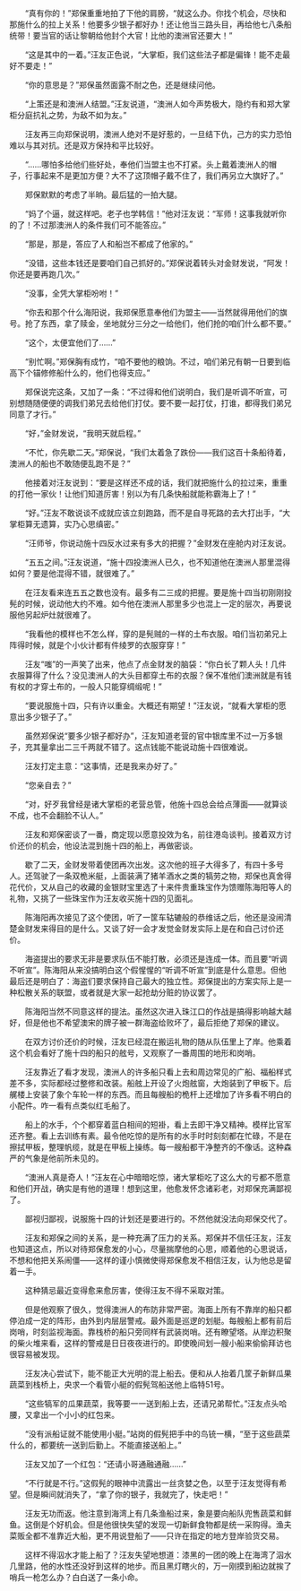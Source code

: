 　　“真有你的！”郑保重重地拍了下他的肩膀，“就这么办。你找个机会，尽快和那施什么的拉上关系！他要多少银子都好办！还让他当三路头目，再给他七八条船统带！要当官的话让黎朝给他封个大官！比他的澳洲官还要大！”

　　“这是其中的一着。”汪友正色说，“大掌柜，我们这些法子都是偏锋！能不走最好不要走！”

　　“你的意思是？”郑保虽然面露不耐之色，还是继续问他。

　　“上策还是和澳洲人结盟。”汪友说道，“澳洲人如今声势极大，隐约有和郑大掌柜分庭抗礼之势，为敌不如为友。”

　　汪友再三向郑保说明，澳洲人绝对不是好惹的，一旦结下仇，己方的实力恐怕难以与其对抗。还是双方保持和平比较好。

　　“……哪怕多给他们些好处，奉他们当盟主也不打紧。头上戴着澳洲人的帽子，行事起来不是更加方便？大不了这顶帽子戴不住了，我们再另立大旗好了。”

　　郑保默默的考虑了半晌。最后猛的一拍大腿。

　　“妈了个逼，就这样吧。老子也学韩信！”他对汪友说：“军师！这事我就听你的了！不过那澳洲人的条件我们可不能答应。”

　　“那是，那是，答应了人和船岂不都成了他家的。”

　　“没错，这些本钱还是要咱们自己抓好的。”郑保说着转头对金财发说，“阿发！你还是要再跑几次。”

　　“没事，全凭大掌柜吩咐！”

　　“你去和那个什么海阳说，我郑保愿意奉他们为盟主——当然就得用他们的旗号。抢了东西，拿了赎金，坐地就分三分之一给他们，他们抢的咱们什么都不要。”

　　“这个，太便宜他们了……”

　　“别忙啊。”郑保胸有成竹，“咱不要他的粮饷。不过，咱们弟兄有朝一日要到临高下个锚修修船什么的，他们也得支应。”

　　郑保说完这条，又加了一条：“不过得和他们说明白，我们是听调不听宣，可别想随随便便的调我们弟兄去给他们打仗。要不要一起打仗，打谁，都得我们弟兄同意了才行。”

　　“好，”金财发说，“我明天就启程。”

　　“不忙，你先歇二天。”郑保说，“我们太着急了跌份——我们这百十条船待着，澳洲人的船也不敢随便乱跑不是？”

　　他接着对汪友说到：“要是这样还不成的话，我们就把施什么的拉过来，重重的打他一家伙！让他们知道厉害！别以为有几条快船就能称霸海上了！”

　　“好。”汪友不敢说谈不成就应该立刻跑路，而不是自寻死路的去大打出手，“大掌柜算无遗算，实乃心思缜密。”

　　“汪师爷，你说动施十四反水过来有多大的把握？”金财发在座舱内对汪友说。

　　“五五之间。”汪友说道，“施十四投澳洲人已久，也不知道他在澳洲人那里混得如何？要是他混得不错，就很难了。”

　　在汪友看来连五五之数也没有。最多有二三成的把握。要是施十四当初刚刚投髡的时候，说动他大约不难。如今他在澳洲人那里多少也混上一定的层次，再要说服他另起炉灶就很难了。

　　“我看他的模样也不怎么样，穿的是髡贼的一样的土布衣服。咱们当初弟兄上阵得时候，就是个小伙计都有件绫罗的衣服穿穿！”

　　汪友“嗤”的一声笑了出来，他点了点金财发的脑袋：“你白长了颗人头！几件衣服算得了什么？没见澳洲人的大头目都穿土布的衣服？保不准他们澳洲就是有钱有权的才穿土布的，一般人只能穿绸缎呢！”

　　“要说服施十四，只有许以重金。大概还有期望！”汪友说，“就看大掌柜的愿意出多少银子了。”

　　虽然郑保说“要多少银子都好办”，汪友知道老营的官中银库里不过一万多银子，充其量拿出二三千两就不错了。这点钱能不能说动施十四很难说。

　　汪友打定主意：“这事情，还是我来办好了。”

　　“您亲自去？”

　　“对，好歹我曾经是诸大掌柜的老营总管，他施十四总会给点薄面——就算谈不成，也不会翻脸不认人。”

　　汪友和郑保密谈了一番，商定现以愿意投效为名，前往港岛谈判。接着双方讨价还价的机会，他设法混到施十四的船上，再做密谈。

　　歇了二天，金财发带着使团再次出发。这次他的班子大得多了，有四十多号人。还驾驶了一条双桅米艇，上面装满了猪羊酒水之类的犒劳之物，郑保也真舍得花代价，又从自己的收藏的金银财宝里选了十来件贵重珠宝作为馈赠陈海阳等人的礼物，又挑了一些珠宝作为汪友收买施十四的见面礼。

　　陈海阳再次接见了这个使团，听了一筐车轱辘般的恭维话之后，他还是没闹清楚金财发来得目的是什么。又谈了好一会才发觉金财发实际上是在和自己讨价还价。

　　海盗提出的要求无非是要求队伍不能打散，必须还是连成一体。而且要“听调不听宣”。陈海阳从来没搞明白这个假惺惺的“听调不听宣”到底是什么意思。但他最后还是明白了：海盗们要求保持自己最大的独立性。郑保提出的方案实际上是一种松散关系的联盟，或者就是大家一起抢劫分赃的协议罢了。

　　陈海阳当然不同意这样的提法。虽然这次进入珠江口的作战是搞得影响越大越好，但是他也不希望澳宋的牌子被一群海盗给败坏了，最后拒绝了郑保的建议。

　　在双方讨价还价的时候，汪友已经混在搬运礼物的随从队伍里上了岸。他乘着这个机会看好了施十四的船只的舷号，又观察了一番周围的地形和岗哨。

　　汪友靠近了看才发现，澳洲人的许多船只看上去和周边常见的广船、福船样式差不多，实际都经过整修和改装。船舷上开设了火炮舷窗，大炮装到了甲板下。后艉楼上安装了象个车轮一样的东西。而且每艘船的桅杆上还增加了许多看不明白的小配件。咋一看有点类似红毛船了。

　　船上的水手，个个都穿着蓝白相间的短褂，看上去即干净又精神。模样比官军还齐整。看上去训练有素。最令他吃惊的是所有的水手时时刻刻都在忙碌，不是在擦拭甲板，整理帆缆，就是在甲板上操练。每一艘船都干净整齐的不像话。这种森严的气象是他前所未见的。

　　“澳洲人真是奇人！”汪友在心中暗暗吃惊，诸大掌柜吃了这么大的亏都不愿意和他们开战，确实是有他的道理！想到这里，他愈发怀念诸彩老，对郑保充满鄙视了。

　　鄙视归鄙视，说服施十四的计划还是要进行的。不然他就没法向郑保交代了。

　　汪友和郑保之间的关系，是一种充满了压力的关系。郑保并不信任汪友，汪友也知道这点，所以对待郑保愈发的小心，尽量揣摩他的心思，顺着他的心思说话，不想和他把关系闹僵——这样的谨小慎微使得郑保愈发不相信汪友，认为他总是留着一手。

　　这种猜忌最近变得愈来愈厉害，使得汪友不得不采取对策。

　　但是他观察了很久，觉得澳洲人的布防非常严密。海面上所有不靠岸的船只都停泊成一定的阵形，由外到内层层警戒。最外面是巡逻的划艇。每艘船上都有前后岗哨，时刻监视海面。靠栈桥的船只旁同样有武装岗哨。还有瞭望塔。从岸边积聚的柴火堆来看，这样的警戒是日日夜夜进行的。即使晚间划一艘小船来偷偷拜访也很容易被发现。

　　汪友决心尝试下，能不能正大光明的混上船去。便和从人抬着几筐子新鲜瓜果蔬菜到栈桥上，央求一个看管小艇的假髡驾船送他上临特51号。

　　“这些犒军的瓜果蔬菜，我等要一一送到船上去，还请兄弟帮忙。”汪友点头哈腰，又拿出一个小小的红包来。

　　“没有派船证就不能使用小艇。”站岗的假髡把手中的鸟铳一横，“至于这些蔬菜什么的，都要统一送到后勤上。不能直接送船上。”

　　汪友又加了一个红包：“还请小哥通融通融……”

　　“不行就是不行。”这假髡的眼神中流露出一丝贪婪之色，以至于汪友觉得有希望。但是瞬间就消失了，“拿了你的银子，我就完了，快走吧！”

　　汪友无功而返。他注意到海湾上有几条渔船过来，象是要向船队兜售蔬菜和鲜鱼。这倒是个好机会。但是他很快失望的发现一切新鲜食物都是统一采购得。渔夫菜贩全都不准靠近大船，更不用说登船了——只许在指定的地方登岸验货交易。

　　这样不得泅水才能上船了？汪友失望地想道：漆黑的一团的晚上在海湾了泅水几里路，他的水性还没好到这样的地步。而且黑灯瞎火的，万一刚摸到船边就挨了哨兵一枪怎么办？白白送了一条小命。
